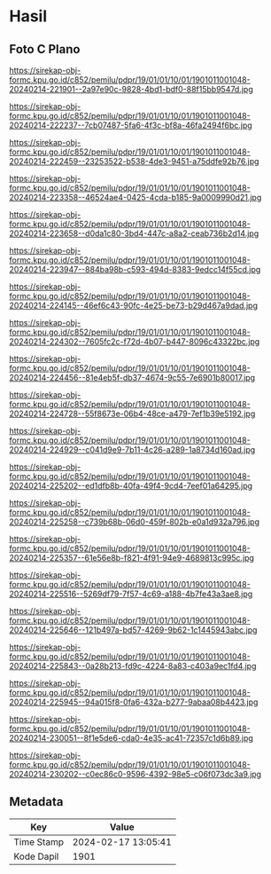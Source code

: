 # Hasil

## Foto C Plano

https://sirekap-obj-formc.kpu.go.id/c852/pemilu/pdpr/19/01/01/10/01/1901011001048-20240214-221901--2a97e90c-9828-4bd1-bdf0-88f15bb9547d.jpg

https://sirekap-obj-formc.kpu.go.id/c852/pemilu/pdpr/19/01/01/10/01/1901011001048-20240214-222237--7cb07487-5fa6-4f3c-bf8a-46fa2494f6bc.jpg

https://sirekap-obj-formc.kpu.go.id/c852/pemilu/pdpr/19/01/01/10/01/1901011001048-20240214-222459--23253522-b538-4de3-9451-a75ddfe92b76.jpg

https://sirekap-obj-formc.kpu.go.id/c852/pemilu/pdpr/19/01/01/10/01/1901011001048-20240214-223358--46524ae4-0425-4cda-b185-9a0009990d21.jpg

https://sirekap-obj-formc.kpu.go.id/c852/pemilu/pdpr/19/01/01/10/01/1901011001048-20240214-223658--d0da1c80-3bd4-447c-a8a2-ceab736b2d14.jpg

https://sirekap-obj-formc.kpu.go.id/c852/pemilu/pdpr/19/01/01/10/01/1901011001048-20240214-223947--884ba98b-c593-494d-8383-9edcc14f55cd.jpg

https://sirekap-obj-formc.kpu.go.id/c852/pemilu/pdpr/19/01/01/10/01/1901011001048-20240214-224145--46ef6c43-90fc-4e25-be73-b29d467a9dad.jpg

https://sirekap-obj-formc.kpu.go.id/c852/pemilu/pdpr/19/01/01/10/01/1901011001048-20240214-224302--7605fc2c-f72d-4b07-b447-8096c43322bc.jpg

https://sirekap-obj-formc.kpu.go.id/c852/pemilu/pdpr/19/01/01/10/01/1901011001048-20240214-224456--81e4eb5f-db37-4674-9c55-7e6901b80017.jpg

https://sirekap-obj-formc.kpu.go.id/c852/pemilu/pdpr/19/01/01/10/01/1901011001048-20240214-224728--55f8673e-06b4-48ce-a479-7ef1b39e5192.jpg

https://sirekap-obj-formc.kpu.go.id/c852/pemilu/pdpr/19/01/01/10/01/1901011001048-20240214-224929--c041d9e9-7b11-4c26-a289-1a8734d160ad.jpg

https://sirekap-obj-formc.kpu.go.id/c852/pemilu/pdpr/19/01/01/10/01/1901011001048-20240214-225202--ed1dfb8b-40fa-49f4-9cd4-7eef01a64295.jpg

https://sirekap-obj-formc.kpu.go.id/c852/pemilu/pdpr/19/01/01/10/01/1901011001048-20240214-225258--c739b68b-06d0-459f-802b-e0a1d932a796.jpg

https://sirekap-obj-formc.kpu.go.id/c852/pemilu/pdpr/19/01/01/10/01/1901011001048-20240214-225357--61e56e8b-f821-4f91-94e9-4689813c995c.jpg

https://sirekap-obj-formc.kpu.go.id/c852/pemilu/pdpr/19/01/01/10/01/1901011001048-20240214-225516--5269df79-7f57-4c69-a188-4b7fe43a3ae8.jpg

https://sirekap-obj-formc.kpu.go.id/c852/pemilu/pdpr/19/01/01/10/01/1901011001048-20240214-225646--121b497a-bd57-4269-9b62-1c1445943abc.jpg

https://sirekap-obj-formc.kpu.go.id/c852/pemilu/pdpr/19/01/01/10/01/1901011001048-20240214-225843--0a28b213-fd9c-4224-8a83-c403a9ec1fd4.jpg

https://sirekap-obj-formc.kpu.go.id/c852/pemilu/pdpr/19/01/01/10/01/1901011001048-20240214-225945--94a015f8-0fa6-432a-b277-9abaa08b4423.jpg

https://sirekap-obj-formc.kpu.go.id/c852/pemilu/pdpr/19/01/01/10/01/1901011001048-20240214-230051--8f1e5de6-cda0-4e35-ac41-72357c1d6b89.jpg

https://sirekap-obj-formc.kpu.go.id/c852/pemilu/pdpr/19/01/01/10/01/1901011001048-20240214-230202--c0ec86c0-9596-4392-98e5-c06f073dc3a9.jpg


## Metadata

| Key        | Value               |
| ---------- | ------------------- |
| Time Stamp | 2024-02-17 13:05:41 |
| Kode Dapil | 1901                |



